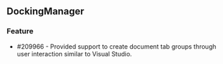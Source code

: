 ## DockingManager

### Feature

* \#209966 - Provided support to create document tab groups through user interaction similar to Visual Studio.